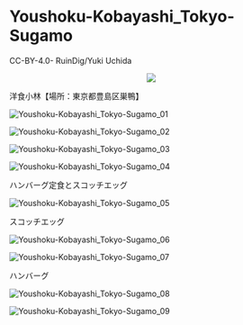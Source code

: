# Youshoku-Kobayashi_Tokyo-Sugamo

CC-BY-4.0- RuinDig/Yuki Uchida

<div style="text-align: center;"><a href="https://creativecommons.org/licenses/by/4.0/deed.ja"><img src="https://user-images.githubusercontent.com/20723919/145936543-577c7705-90e2-4d56-ad5d-26b0fbcea02d.png"></a></div>

洋食小林【場所：東京都豊島区巣鴨】

![Youshoku-Kobayashi_Tokyo-Sugamo_01](https://user-images.githubusercontent.com/20723919/185786661-2ec50614-3557-4f31-b2e5-c585ddfe13c3.JPG)

![Youshoku-Kobayashi_Tokyo-Sugamo_02](https://user-images.githubusercontent.com/20723919/185786664-00268daa-d229-4b31-8df5-2d649add73c6.JPG)

![Youshoku-Kobayashi_Tokyo-Sugamo_03](https://user-images.githubusercontent.com/20723919/185786665-630903f8-9065-4fa4-a3b0-dfe4623bb731.JPG)

![Youshoku-Kobayashi_Tokyo-Sugamo_04](https://user-images.githubusercontent.com/20723919/185786666-ddcbbd0e-e2ec-4248-99ee-b0e60be7a02a.JPG)

ハンバーグ定食とスコッチエッグ

![Youshoku-Kobayashi_Tokyo-Sugamo_05](https://user-images.githubusercontent.com/20723919/185786667-14c6cda1-4801-4957-8a3a-8db3d7387219.JPG)

スコッチエッグ

![Youshoku-Kobayashi_Tokyo-Sugamo_06](https://user-images.githubusercontent.com/20723919/185786668-b3b10858-c0f0-4105-a9c0-eabaf8e4da07.JPG)

![Youshoku-Kobayashi_Tokyo-Sugamo_07](https://user-images.githubusercontent.com/20723919/185786669-d3d5951f-8147-4fc3-ad67-5065634f4eb7.JPG)

ハンバーグ

![Youshoku-Kobayashi_Tokyo-Sugamo_08](https://user-images.githubusercontent.com/20723919/185786670-ab19706b-f903-4c72-81af-f225d0f56fa3.JPG)

![Youshoku-Kobayashi_Tokyo-Sugamo_09](https://user-images.githubusercontent.com/20723919/185786671-d25334ea-0cae-4c86-9bf8-a18a89d570ef.JPG)
